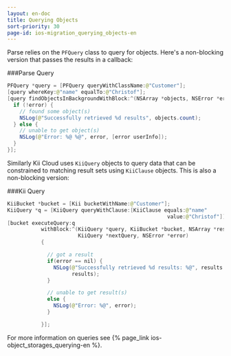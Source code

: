 ```yaml
---
layout: en-doc
title: Querying Objects
sort-priority: 30
page-id: ios-migration_querying_objects-en
---
```

Parse relies on the `PFQuery` class to query for objects. Here's a non-blocking version that passes the results in a callback:

###Parse Query
```java
PFQuery *query = [PFQuery queryWithClassName:@"Customer"];
[query whereKey:@"name" equalTo:@"Christof"];
[query findObjectsInBackgroundWithBlock:^(NSArray *objects, NSError *error) {
  if (!error) {
    // found some object(s)
    NSLog(@"Successfully retrieved %d results", objects.count);
  } else {
    // unable to get object(s)
    NSLog(@"Error: %@ %@", error, [error userInfo]);
  }
}];
```

Similarly Kii Cloud uses `KiiQuery` objects to query data that can be constrained to matching result sets using `KiiClause` objects. This is also a non-blocking version:

###Kii Query
```java
KiiBucket *bucket = [Kii bucketWithName:@"Customer"];
KiiQuery *q = [KiiQuery queryWithClause:[KiiClause equals:@"name"
                                                    value:@"Christof"]];
[bucket executeQuery:q
           withBlock:^(KiiQuery *query, KiiBucket *bucket, NSArray *results,
                       KiiQuery *nextQuery, NSError *error)
           {

             // got a result
             if(error == nil) {
               NSLog(@"Successfully retrieved %d results: %@", results.count,
                     results);
             }

             // unable to get result(s)
             else {
               NSLog(@"Error: %@", error);
             }

           }];
```

For more information on queries see {% page_link ios-object_storages_querying-en %}.
